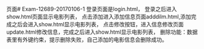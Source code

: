 页面# Exam-12689-20170106-1
登录页面是login.html，
登录之后进入show.html页面显示电影列表，
点击添加进入添加信息页面adddilm.html,添加完成之后会进入show.html显示电影列表，
点击修改按钮，进入信息修改页面update.html修改信息，完成之后进入show.html显示电影列表，
删除功能：数据表里有外键约束，提示删除失败，自己添加的电影信息会删除成功。
